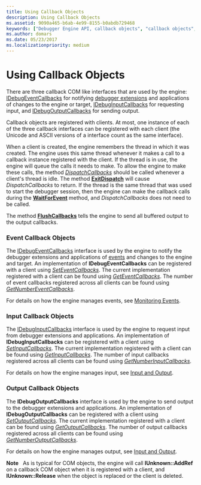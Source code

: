 ```yaml
---
title: Using Callback Objects
description: Using Callback Objects
ms.assetid: 9090a465-b6ab-4e99-8155-b0abdb729468
keywords: ["Debugger Engine API, callback objects", "callback objects", "callback objects, event callbacks", "event callbacks", "callback objects, input callbacks", "input callbacks", "callback objects, output callbacks", "output callbacks"]
ms.author: domars
ms.date: 05/23/2017
ms.localizationpriority: medium
---
```


# Using Callback Objects


There are three callback COM like interfaces that are used by the engine: [IDebugEventCallbacks](https://msdn.microsoft.com/library/windows/hardware/ff550550) for notifying [debugger extensions](debugger-extensions.md) and applications of changes to the engine or target, [IDebugInputCallbacks](https://msdn.microsoft.com/library/windows/hardware/ff550785) for requesting input, and [IDebugOutputCallbacks](https://msdn.microsoft.com/library/windows/hardware/ff550801) for sending output.

Callback objects are registered with clients. At most, one instance of each of the three callback interfaces can be registered with each client (the Unicode and ASCII versions of a interface count as the same interface).

When a client is created, the engine remembers the thread in which it was created. The engine uses this same thread whenever it makes a call to a callback instance registered with the client. If the thread is in use, the engine will queue the calls it needs to make. To allow the engine to make these calls, the method [*DispatchCallbacks*](https://msdn.microsoft.com/library/windows/hardware/ff541970) should be called whenever a client's thread is idle. The method [**ExitDispatch**](https://msdn.microsoft.com/library/windows/hardware/ff543265) will cause *DispatchCallbacks* to return. If the thread is the same thread that was used to start the debugger session, then the engine can make the callback calls during the [**WaitForEvent**](https://msdn.microsoft.com/library/windows/hardware/ff561229) method, and *DispatchCallbacks* does not need to be called.

The method [**FlushCallbacks**](https://msdn.microsoft.com/library/windows/hardware/ff545475) tells the engine to send all buffered output to the output callbacks.

### <span id="event_callbacks"></span><span id="EVENT_CALLBACKS"></span>Event Callback Objects

The [IDebugEventCallbacks](https://msdn.microsoft.com/library/windows/hardware/ff550550) interface is used by the engine to notify the debugger extensions and applications of [events](events.md#events) and changes to the engine and target. An implementation of **IDebugEventCallbacks** can be registered with a client using [*SetEventCallbacks*](https://msdn.microsoft.com/library/windows/hardware/ff556671). The current implementation registered with a client can be found using [*GetEventCallbacks*](https://msdn.microsoft.com/library/windows/hardware/ff546601). The number of event callbacks registered across all clients can be found using [*GetNumberEventCallbacks*](https://msdn.microsoft.com/library/windows/hardware/ff547896).

For details on how the engine manages events, see [Monitoring Events](monitoring-events.md).

### <span id="input_callbacks"></span><span id="INPUT_CALLBACKS"></span>Input Callback Objects

The [IDebugInputCallbacks](https://msdn.microsoft.com/library/windows/hardware/ff550785) interface is used by the engine to request input from debugger extensions and applications. An implementation of **IDebugInputCallbacks** can be registered with a client using [*SetInputCallbacks*](https://msdn.microsoft.com/library/windows/hardware/ff556721). The current implementation registered with a client can be found using [*GetInputCallbacks*](https://msdn.microsoft.com/library/windows/hardware/ff546892). The number of input callbacks registered across all clients can be found using [*GetNumberInputCallbacks*](https://msdn.microsoft.com/library/windows/hardware/ff547923).

For details on how the engine manages input, see [Input and Output](using-input-and-output.md).

### <span id="output_callbacks"></span><span id="OUTPUT_CALLBACKS"></span>Output Callback Objects

The **IDebugOutputCallbacks** interface is used by the engine to send output to the debugger extensions and applications. An implementation of **IDebugOutputCallbacks** can be registered with a client using [*SetOutputCallbacks*](https://msdn.microsoft.com/library/windows/hardware/ff556751). The current implementation registered with a client can be found using [*GetOutputCallbacks*](https://msdn.microsoft.com/library/windows/hardware/ff548071). The number of output callbacks registered across all clients can be found using [*GetNumberOutputCallbacks*](https://msdn.microsoft.com/library/windows/hardware/ff547931).

For details on how the engine manages output, see [Input and Output](using-input-and-output.md).

**Note**   As is typical for COM objects, the engine will call **IUnknown::AddRef** on a callback COM object when it is registered with a client, and **IUnknown::Release** when the object is replaced or the client is deleted.

 

 

 





